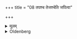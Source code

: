 +++
title = "08 तपश्च तेजश्चेति जपित्वा"

+++

<details><summary>मूलम्</summary>

तपश्च तेजश्चेति जपित्वा प्राणायाममायम्यार्थमना वैरूपाक्षमारभ्योच्छ्वसेत् ८
</details>

<details><summary>Oldenberg</summary>

8. He should murmur (the Prapada formula), 'Austerities and splendour,' should perform one suppression of breath, and should, fixing his thoughts on the object (of his wish), emit his breath, when beginning the Virūpākṣa formula.
</details>
